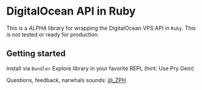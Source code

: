 # DigitalOcean API in Ruby

This is a _ALPHA_ library for wrapping the DigitalOcean VPS API in `Ruby`.  This is not tested or ready for production.

## Getting started

Install via `Bundler`
Explore library in your favorite REPL (hint: Use Pry Gem)

Questions, feedback, narwhals sounds: [@_ZPH](http://www.twitter.com/_ZPH)
